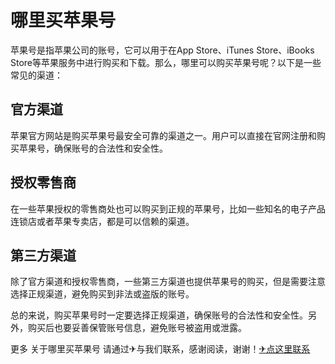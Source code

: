 # 哪里买苹果号

苹果号是指苹果公司的账号，它可以用于在App Store、iTunes Store、iBooks Store等苹果服务中进行购买和下载。那么，哪里可以购买苹果号呢？以下是一些常见的渠道：

## 官方渠道
苹果官方网站是购买苹果号最安全可靠的渠道之一。用户可以直接在官网注册和购买苹果号，确保账号的合法性和安全性。

## 授权零售商
在一些苹果授权的零售商处也可以购买到正规的苹果号，比如一些知名的电子产品连锁店或者苹果专卖店，都是可以信赖的渠道。

## 第三方渠道
除了官方渠道和授权零售商，一些第三方渠道也提供苹果号的购买，但是需要注意选择正规渠道，避免购买到非法或盗版的账号。

总的来说，购买苹果号时一定要选择正规渠道，确保账号的合法性和安全性。另外，购买后也要妥善保管账号信息，避免账号被盗用或泄露。

更多 关于哪里买苹果号 请通过✈与我们联系，感谢阅读，谢谢！[✈点这里联系](https://www.k02.cc)